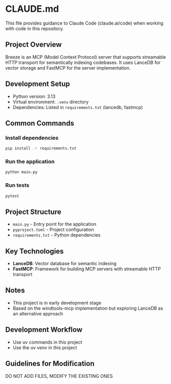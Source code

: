 # CLAUDE.md

This file provides guidance to Claude Code (claude.ai/code) when working with code in this repository.

## Project Overview

Breeze is an MCP (Model Context Protocol) server that supports streamable HTTP transport for semantically indexing codebases. It uses LanceDB for vector storage and FastMCP for the server implementation.

## Development Setup

- Python version: 3.13
- Virtual environment: `.venv` directory
- Dependencies: Listed in `requirements.txt` (lancedb, fastmcp)

## Common Commands

### Install dependencies

```bash
pip install -r requirements.txt
```

### Run the application

```bash
python main.py
```

### Run tests

```bash
pytest
```

## Project Structure

- `main.py` - Entry point for the application
- `pyproject.toml` - Project configuration
- `requirements.txt` - Python dependencies

## Key Technologies

- **LanceDB**: Vector database for semantic indexing
- **FastMCP**: Framework for building MCP servers with streamable HTTP transport

## Notes

- This project is in early development stage
- Based on the windtools-mcp implementation but exploring LanceDB as an alternative approach

## Development Workflow

- Use uv commands in this project
- Use the uv venv in this project

## Guidelines for Modification

DO NOT ADD FILES, MODIFY THE EXISTING ONES